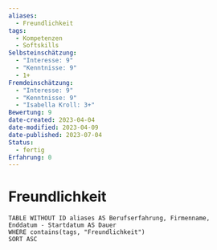 ```yaml
---
aliases:
  - Freundlichkeit
tags:
  - Kompetenzen
  - Softskills
Selbsteinschätzung:
  - "Interesse: 9"
  - "Kenntnisse: 9"
  - 1+
Fremdeinschätzung:
  - "Interesse: 9"
  - "Kenntnisse: 9"
  - "Isabella Kroll: 3+"
Bewertung: 9
date-created: 2023-04-04
date-modified: 2023-04-09
date-published: 2023-07-04
Status:
  - fertig
Erfahrung: 0
---
```


# Freundlichkeit

```dataview
TABLE WITHOUT ID aliases AS Berufserfahrung, Firmenname,
Enddatum - Startdatum AS Dauer
WHERE contains(tags, "Freundlichkeit")
SORT ASC
```